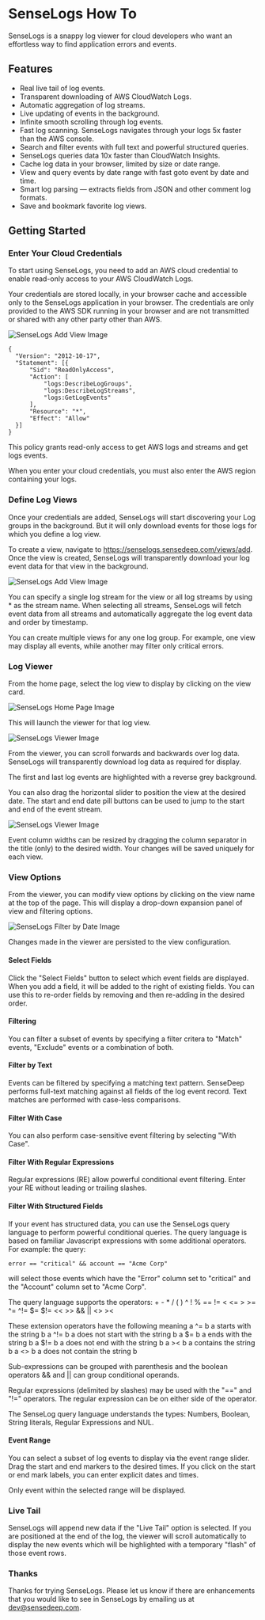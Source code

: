 SenseLogs How To
===

SenseLogs is a snappy log viewer for cloud developers who want an effortless way to find application errors and events.

## Features

- Real live tail of log events.
- Transparent downloading of AWS CloudWatch Logs.
- Automatic aggregation of log streams.
- Live updating of events in the background.
- Infinite smooth scrolling through log events.
- Fast log scanning. SenseLogs navigates through your logs 5x faster than the AWS console.
- Search and filter events with full text and powerful structured queries.
- SenseLogs queries data 10x faster than CloudWatch Insights.
- Cache log data in your browser, limited by size or date range.
- View and query events by date range with fast goto event by date and time.
- Smart log parsing &mdash; extracts fields from JSON and other comment log formats.
- Save and bookmark favorite log views.

## Getting Started

### Enter Your Cloud Credentials

To start using SenseLogs, you need to add an AWS cloud credential to enable read-only access to your AWS CloudWatch Logs.

Your credentials are stored locally, in your browser cache and accessible only to the SenseLogs application in your browser. The credentials are only provided to the AWS SDK running in your browser and are not transmitted or shared with any other party other than AWS.

![SenseLogs Add View Image](https://raw.githubusercontent.com/sensedeep/senselogs/master/images/cloud-add.png)


```
{
  "Version": "2012-10-17",
  "Statement": [{
      "Sid": "ReadOnlyAccess",
      "Action": [
          "logs:DescribeLogGroups",
          "logs:DescribeLogStreams",
          "logs:GetLogEvents"
      ],
      "Resource": "*",
      "Effect": "Allow"
  }]
}
```

This policy grants read-only access to get AWS logs and streams and get logs events.

When you enter your cloud credentials, you must also enter the AWS region containing your logs.

### Define Log Views

Once your credentials are added, SenseLogs will start discovering your Log groups in the background. But it will only download events for those logs for which you define a log view.

To create a view, navigate to https://senselogs.sensedeep.com/views/add. Once the view is created, SenseLogs will transparently download your log event data for that view in the background.

![SenseLogs Add View Image](https://raw.githubusercontent.com/sensedeep/senselogs/master/images/view-add.png)

You can specify a single log stream for the view or all log streams by using * as the stream name. When selecting all streams, SenseLogs will fetch event data from all streams and automatically aggregate the log event data and order by timestamp.

You can create multiple views for any one log group. For example, one view may display all events, while another may filter only critical errors.

### Log Viewer

From the home page, select the log view to display by clicking on the view card.

![SenseLogs Home Page Image](https://raw.githubusercontent.com/sensedeep/senselogs/master/images/home.png)

This will launch the viewer for that log view.

![SenseLogs Viewer Image](https://raw.githubusercontent.com/sensedeep/senselogs/master/images/viewer.png)

From the viewer, you can scroll forwards and backwards over log data. SenseLogs will transparently download log data as required for display.

The first and last log events are highlighted with a reverse grey background.

You can also drag the horizontal slider to position the view at the desired date. The start and end date pill buttons can be used to jump to the start and end of the event stream.

![SenseLogs Viewer Image](https://raw.githubusercontent.com/sensedeep/senselogs/master/images/viewer-position.png)

Event column widths can be resized by dragging the column separator in the title (only) to the desired width. Your changes will be saved uniquely for each view.

### View Options

From the viewer, you can modify view options by clicking on the view name at the top of the page. This will display a drop-down expansion panel of view and filtering options.

![SenseLogs Filter by Date Image](https://raw.githubusercontent.com/sensedeep/senselogs/master/images/viewer-filtering.png)

Changes made in the viewer are persisted to the view configuration.

#### Select Fields

Click the "Select Fields" button to select which event fields are displayed. When you add a field, it will be added to the right of existing fields. You can use this to re-order fields by removing and then re-adding in the desired order.

#### Filtering

You can filter a subset of events by specifying a filter critera to "Match" events, "Exclude" events or a combination of both.

#### Filter by Text

Events can be filtered by specifying a matching text pattern. SenseDeep performs full-text matching against all fields of the log event record. Text matches are performed with case-less comparisons.

#### Filter With Case

You can also perform case-sensitive event filtering by selecting "With Case".

#### Filter With Regular Expressions

Regular expressions (RE) allow powerful conditional event filtering. Enter your RE without leading or trailing slashes.

#### Filter With Structured Fields

If your event has structured data, you can use the SenseLogs query language to perform powerful conditional queries. The query language is based on familiar Javascript expressions with some additional operators. For example: the query:

    error == "critical" && account == "Acme Corp"

will select those events which have the "Error" column set to "critical" and the "Account" column set to "Acme Corp".

The query language supports the operators:
    + - * / ( ) ^ ! % == != < <= > >= ^= ^!= $= $!= << >> && || <> ><

These extension operators have the following meaning
    a ^= b     a starts with the string b
    a ^!= b    a does not start with the string b
    a $= b     a ends with the string b
    a $!= b    a does not end with the string b
    a >< b     a contains the string b
    a <> b     a does not contain the string b

Sub-expressions can be grouped with parenthesis and the boolean operators && and || can group conditional operands.

Regular expressions (delimited by slashes) may be used with the "==" and "!=" operators. The regular expression can be on either side of the operator.

The SenseLog query language understands the types: Numbers, Boolean, String literals, Regular Expressions and NUL.

#### Event Range

You can select a subset of log events to display via the event range slider. Drag the start and end markers to the desired times. If you click on the start or end mark labels, you can enter explicit dates and times.

Only event within the selected range will be displayed.

### Live Tail

SenseLogs will append new data if the "Live Tail" option is selected. If you are positioned at the end of the log, the viewer will scroll automatically to display the new events which will be highlighted with a temporary "flash" of those event rows.

### Thanks

Thanks for trying SenseLogs. Please let us know if there are enhancements that you would like to see in SenseLogs by emailing us at [dev@sensedeep.com](mailto:dev@sensedeep.com).
